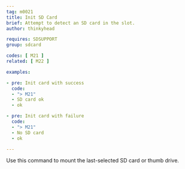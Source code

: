 ```yaml
---
tag: m0021
title: Init SD Card
brief: Attempt to detect an SD card in the slot.
author: thinkyhead

requires: SDSUPPORT
group: sdcard

codes: [ M21 ]
related: [ M22 ]

examples:

- pre: Init card with success
  code:
  - "> M21"
  - SD card ok
  - ok

- pre: Init card with failure
  code:
  - "> M21"
  - No SD card
  - ok

---
```


Use this command to mount the last-selected SD card or thumb drive.
